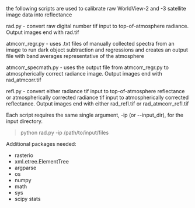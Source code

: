 the following scripts are used to calibrate raw WorldView-2 and -3 satellite image data into reflectance 

rad.py - convert raw digital number tif input to top-of-atmosphere radiance. Output images end with rad.tif <br>

atmcorr_regr.py - uses .txt files of manually collected spectra from an image to run dark object subtraction and regressions and creates an output file with band averages representative of the atmosphere <br>

atmcorr_specmath.py - uses the output file from atmcorr_regr.py to atmospherically correct radiance image. Output images end with rad_atmcorr.tif <br>

refl.py - convert either radiance tif input to top-of-atmosphere reflectance or atmospherically corrected radiance tif input  to atmospherically corrected reflectance. Output images end with either rad_refl.tif or rad_atmcorr_refl.tif <br>

Each script requires the same single argument, -ip (or --input_dir), for the input directory.<br>
> python rad.py -ip /path/to/input/files

Additional packages needed:
- rasterio
- xml.etree.ElementTree
- argparse
- os
- numpy
- math
- sys
- scipy stats
